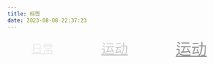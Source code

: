 ```yaml
---
title: 标签
date: 2023-08-08 22:37:23
---
```


<style>
    .container {
        display: flex;
        flex-wrap: wrap;
    }
    a.tags-small {
        margin: auto;
        font-size: 25px;
        color: #e8e8e8;
        border-bottom: none;
    }
    a.tags-small:hover {
        border-bottom: 1px solid #000;
    }
    a.tags-middle {
        margin: auto;
        font-size: 30px;
        color: #cccccc;
        border-bottom: none;
    }
    a.tags-middle:hover {
        border-bottom: 1px solid #000;
    }
    a.tags-big {
        margin: auto;
        font-size: 35px;
        color: #989898;
        border-bottom: none;
    }
    a.tags-big:hover {
        border-bottom: 1px solid #000;
    }
</style>

<div class="container">
<a href="/tags/日常" class="tags-small">日常</a>
<a href="/tags/运动" class="tags-middle">运动</a>
<a href="/tags/运动" class="tags-big">运动</a>
<div>